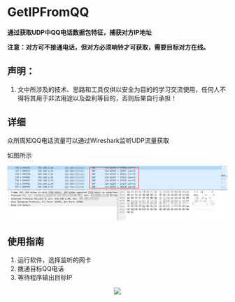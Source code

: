 # GetIPFromQQ
**通过获取UDP中QQ电话数据包特征，捕获对方IP地址**

**注意：对方可不接通电话，但对方必须响铃才可获取，需要目标对方在线。**

## 声明：
1. 文中所涉及的技术、思路和工具仅供以安全为目的的学习交流使用，任何人不得将其用于非法用途以及盈利等目的，否则后果自行承担！

## 详细
众所周知QQ电话流量可以通过Wireshark监听UDP流量获取

如图所示

<p align="center">
  <img src="https://github.com/Mangofang/GetIPFromQQ/blob/master/Image/QQ%E6%88%AA%E5%9B%BE20240203033529.png">
</p>

## 使用指南

1. 运行软件，选择监听的网卡
2. 拨通目标QQ电话
3. 等待程序输出目标IP

<p align="center">
  <img src="https://github.com/Mangofang/GetIPFromQQ/blob/master/Image/2024-02-03%2003-41-48_1%20(2).gif">
</p>
